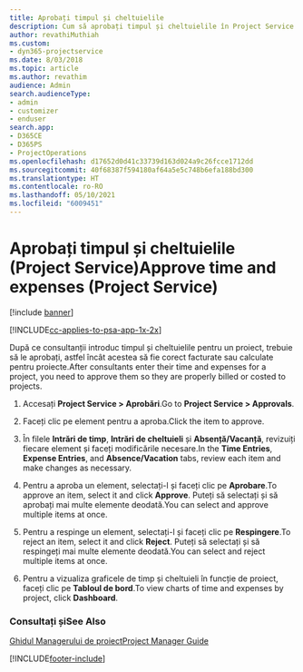 ```yaml
---
title: Aprobați timpul și cheltuielile
description: Cum să aprobați timpul și cheltuielile în Project Service
author: revathiMuthiah
ms.custom:
- dyn365-projectservice
ms.date: 8/03/2018
ms.topic: article
ms.author: revathim
audience: Admin
search.audienceType:
- admin
- customizer
- enduser
search.app:
- D365CE
- D365PS
- ProjectOperations
ms.openlocfilehash: d17652d0d41c33739d163d024a9c26fcce1712dd
ms.sourcegitcommit: 40f68387f594180af64a5e5c748b6efa188bd300
ms.translationtype: HT
ms.contentlocale: ro-RO
ms.lasthandoff: 05/10/2021
ms.locfileid: "6009451"
---
```

# <a name="approve-time-and-expenses-project-service"></a><span data-ttu-id="b921d-103">Aprobați timpul și cheltuielile (Project Service)</span><span class="sxs-lookup"><span data-stu-id="b921d-103">Approve time and expenses (Project Service)</span></span>

[!include [banner](../includes/psa-now-project-operations.md)]

[!INCLUDE[cc-applies-to-psa-app-1x-2x](../includes/cc-applies-to-psa-app-1x-2x.md)]

<span data-ttu-id="b921d-104">După ce consultanții introduc timpul și cheltuielile pentru un proiect, trebuie să le aprobați, astfel încât acestea să fie corect facturate sau calculate pentru proiecte.</span><span class="sxs-lookup"><span data-stu-id="b921d-104">After consultants enter their time and expenses for a project, you need to approve them so they are properly billed or costed to projects.</span></span>  
  
1.  <span data-ttu-id="b921d-105">Accesați **Project Service > Aprobări**.</span><span class="sxs-lookup"><span data-stu-id="b921d-105">Go to **Project Service > Approvals**.</span></span>  
  
2.  <span data-ttu-id="b921d-106">Faceți clic pe element pentru a aproba.</span><span class="sxs-lookup"><span data-stu-id="b921d-106">Click the item to approve.</span></span>  
  
3.  <span data-ttu-id="b921d-107">În filele **Intrări de timp**, **Intrări de cheltuieli** și **Absență/Vacanță**, revizuiți fiecare element și faceți modificările necesare.</span><span class="sxs-lookup"><span data-stu-id="b921d-107">In the **Time Entries**, **Expense Entries**, and **Absence/Vacation** tabs, review each item and make changes as necessary.</span></span>  
  
4.  <span data-ttu-id="b921d-108">Pentru a aproba un element, selectați-l și faceți clic pe **Aprobare**.</span><span class="sxs-lookup"><span data-stu-id="b921d-108">To approve an item, select it and click **Approve**.</span></span> <span data-ttu-id="b921d-109">Puteți să selectați și să aprobați mai multe elemente deodată.</span><span class="sxs-lookup"><span data-stu-id="b921d-109">You can select and approve multiple items at once.</span></span>  
  
5.  <span data-ttu-id="b921d-110">Pentru a respinge un element, selectați-l și faceți clic pe **Respingere**.</span><span class="sxs-lookup"><span data-stu-id="b921d-110">To reject an item, select it and click **Reject**.</span></span> <span data-ttu-id="b921d-111">Puteți să selectați și să respingeți mai multe elemente deodată.</span><span class="sxs-lookup"><span data-stu-id="b921d-111">You can select and reject multiple items at once.</span></span>  
  
6.  <span data-ttu-id="b921d-112">Pentru a vizualiza graficele de timp și cheltuieli în funcție de proiect, faceți clic pe **Tabloul de bord**.</span><span class="sxs-lookup"><span data-stu-id="b921d-112">To view charts of time and expenses by project, click **Dashboard**.</span></span>  
  
### <a name="see-also"></a><span data-ttu-id="b921d-113">Consultați și</span><span class="sxs-lookup"><span data-stu-id="b921d-113">See Also</span></span>  
 [<span data-ttu-id="b921d-114">Ghidul Managerului de proiect</span><span class="sxs-lookup"><span data-stu-id="b921d-114">Project Manager Guide</span></span>](../psa/project-manager-guide.md)


[!INCLUDE[footer-include](../includes/footer-banner.md)]